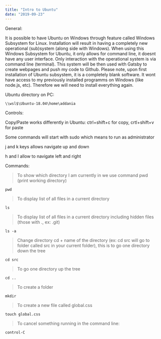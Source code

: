 ```yaml
---
title: "Intro to Ubuntu"
date: "2019-09-23"
---
```


General:

It is possible to have Ubuntu on Windows through feature called Windows Subsystem for Linux. Installation will result in having a completely new operational (sub)system (along side with Windows). When using this Windows Subsystem for Ubuntu, it only allows for command line, it doesnt have any user interface. Only interaction with the operational system is via command line (terminal). This system will be then used with Gatsby to create webpages and push my code to Github. Please note, upon first installation of Ubuntu subsystem, it is a completely blank software. It wont have access to my previously installed programms on Windows (like node.js, etc). Therefore we will need to install everything again.

Ubuntu directory on PC:
```
\\wsl$\Ubuntu-18.04\home\addania
```
Controls:

Copy/Paste works differently in Ubuntu: ctrl+shift+c for copy, crtl+shift+v for paste

Some commands will start with sudo which means to run as administrator

j and k keys allows navigate up and down

h and l allow to navigate left and right

Commands:

> To show which directory I am currently in we use command pwd (print working directory)
```
pwd
```
> To display list of all files in a current directory
```
ls
```
> To display list of all files in a current directory including hidden files (those with ., ex: .git)
```
ls -a
```
> Change directory cd + name of the directory (ex: cd src will go to folder called src in your current folder), this is to go one directory down the tree
```
cd src
```
> To go one directory up the tree
```
cd ..
```
> To create a folder
```
mkdir
```
> To create a new file called global.css
```
touch global.css
```

> To cancel something running in the command line:
```
control-C
```